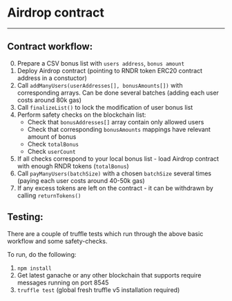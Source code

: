 # Airdrop contract

---

## Contract workflow:

  0. Prepare a CSV bonus list with `users address`, `bonus amount`
  1. Deploy Airdrop contract (pointing to RNDR token ERC20 contract address in a constuctor)
  2. Call `addManyUsers(userAddresses[], bonusAmounts[])` with corresponding arrays. Can be done several batches (adding each user costs around 80k gas)
  3. Call `finalizeList()` to lock the modification of user bonus list
  4. Perform safety checks on the blockchain list:
      * Check that `bonusAddresses[]` array contain only allowed users
      * Check that corresponding `bonusAmounts` mappings have relevant amount of bonus
      * Check `totalBonus`
      * Check `userCount`
  5. If all checks correspond to your local bonus list - load Airdrop contract with enough RNDR tokens (`totalBonus`)
  6. Call `payManyUsers(batchSize)` with a chosen `batchSize` several times (paying each user costs around 40-50k gas)
  7. If any excess tokens are left on the contract - it can be withdrawn by calling `returnTokens()`


## Testing:

  There are a couple of truffle tests which run through the above basic workflow and some safety-checks.

  To run, do the following:
  1. `npm install`
  2. Get latest ganache or any other blockchain that supports require messages running on port 8545
  3. `truffle test` (global fresh truffle v5 installation required)
